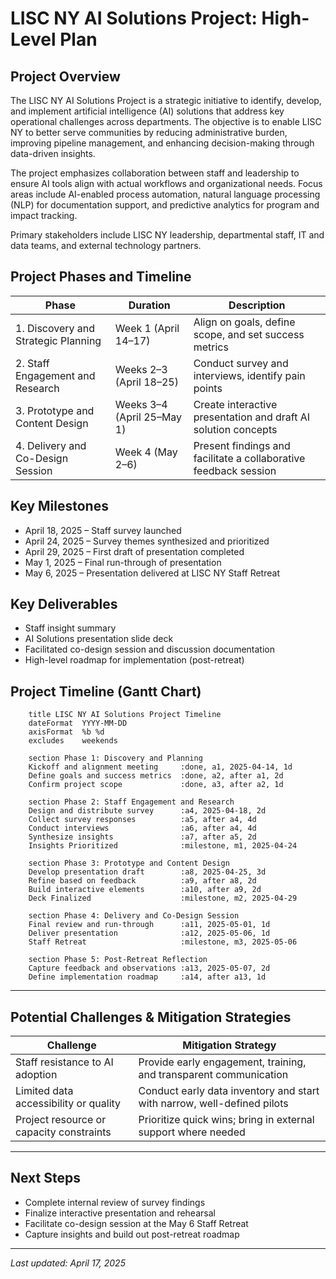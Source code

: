 # LISC NY AI Solutions Project: High-Level Plan

## Project Overview

The LISC NY AI Solutions Project is a strategic initiative to identify, develop, and implement artificial intelligence (AI) solutions that address key operational challenges across departments. The objective is to enable LISC NY to better serve communities by reducing administrative burden, improving pipeline management, and enhancing decision-making through data-driven insights.

The project emphasizes collaboration between staff and leadership to ensure AI tools align with actual workflows and organizational needs. Focus areas include AI-enabled process automation, natural language processing (NLP) for documentation support, and predictive analytics for program and impact tracking.

Primary stakeholders include LISC NY leadership, departmental staff, IT and data teams, and external technology partners.

## Project Phases and Timeline

| Phase                              | Duration                | Description                                                    |
|-----------------------------------|-------------------------|----------------------------------------------------------------|
| 1. Discovery and Strategic Planning | Week 1 (April 14–17)     | Align on goals, define scope, and set success metrics           |
| 2. Staff Engagement and Research    | Weeks 2–3 (April 18–25)  | Conduct survey and interviews, identify pain points             |
| 3. Prototype and Content Design     | Weeks 3–4 (April 25–May 1) | Create interactive presentation and draft AI solution concepts  |
| 4. Delivery and Co-Design Session   | Week 4 (May 2–6)         | Present findings and facilitate a collaborative feedback session |

## Key Milestones

- April 18, 2025 – Staff survey launched  
- April 24, 2025 – Survey themes synthesized and prioritized  
- April 29, 2025 – First draft of presentation completed  
- May 1, 2025 – Final run-through of presentation  
- May 6, 2025 – Presentation delivered at LISC NY Staff Retreat

## Key Deliverables

- Staff insight summary  
- AI Solutions presentation slide deck  
- Facilitated co-design session and discussion documentation  
- High-level roadmap for implementation (post-retreat)


## Project Timeline (Gantt Chart)

```gantt
    title LISC NY AI Solutions Project Timeline
    dateFormat  YYYY-MM-DD
    axisFormat  %b %d
    excludes    weekends

    section Phase 1: Discovery and Planning
    Kickoff and alignment meeting     :done, a1, 2025-04-14, 1d
    Define goals and success metrics  :done, a2, after a1, 2d
    Confirm project scope             :done, a3, after a2, 1d

    section Phase 2: Staff Engagement and Research
    Design and distribute survey      :a4, 2025-04-18, 2d
    Collect survey responses          :a5, after a4, 4d
    Conduct interviews                :a6, after a4, 4d
    Synthesize insights               :a7, after a5, 2d
    Insights Prioritized              :milestone, m1, 2025-04-24

    section Phase 3: Prototype and Content Design
    Develop presentation draft        :a8, 2025-04-25, 3d
    Refine based on feedback          :a9, after a8, 2d
    Build interactive elements        :a10, after a9, 2d
    Deck Finalized                    :milestone, m2, 2025-04-29

    section Phase 4: Delivery and Co-Design Session
    Final review and run-through      :a11, 2025-05-01, 1d
    Deliver presentation              :a12, 2025-05-06, 1d
    Staff Retreat                     :milestone, m3, 2025-05-06

    section Phase 5: Post-Retreat Reflection
    Capture feedback and observations :a13, 2025-05-07, 2d
    Define implementation roadmap     :a14, after a13, 1d

```

---

## Potential Challenges & Mitigation Strategies

| Challenge                                 | Mitigation Strategy                                                  |
|------------------------------------------|----------------------------------------------------------------------|
| Staff resistance to AI adoption          | Provide early engagement, training, and transparent communication    |
| Limited data accessibility or quality    | Conduct early data inventory and start with narrow, well-defined pilots |
| Project resource or capacity constraints | Prioritize quick wins; bring in external support where needed        |

---

## Next Steps

- Complete internal review of survey findings  
- Finalize interactive presentation and rehearsal  
- Facilitate co-design session at the May 6 Staff Retreat  
- Capture insights and build out post-retreat roadmap  

---

*Last updated: April 17, 2025*
